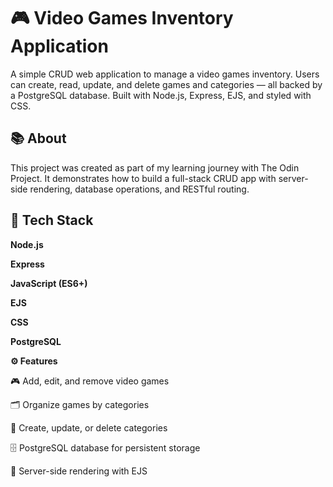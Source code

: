 # 🎮 Video Games Inventory Application

A simple CRUD web application to manage a video games inventory. Users can create, read, update, and delete games and categories — all backed by a PostgreSQL database.
Built with Node.js, Express, EJS, and styled with CSS.

## 📚 About
This project was created as part of my learning journey with The Odin Project. It demonstrates how to build a full-stack CRUD app with server-side rendering, database operations, and RESTful routing.

## 🧰 Tech Stack

**Node.js**

**Express**

**JavaScript (ES6+)**

**EJS**

**CSS**

**PostgreSQL**

**⚙️ Features**

🎮 Add, edit, and remove video games

🗂️ Organize games by categories

📝 Create, update, or delete categories

🗄️ PostgreSQL database for persistent storage

📜 Server-side rendering with EJS
